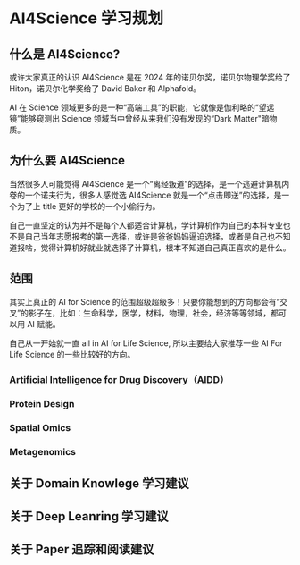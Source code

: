 # AI4Science 学习规划

## 什么是 AI4Science?

或许大家真正的认识 AI4Science 是在 2024 年的诺贝尔奖，诺贝尔物理学奖给了 Hiton，诺贝尔化学奖给了 David Baker 和 Alphafold。

AI 在 Science 领域更多的是一种“高端工具”的职能，它就像是伽利略的“望远镜”能够窥测出 Science 领域当中曾经从来我们没有发现的“Dark Matter"暗物质。

## 为什么要 AI4Science

当然很多人可能觉得 AI4Science 是一个“离经叛道”的选择，是一个逃避计算机内卷的一个诺夫行为，很多人感觉选 AI4Science 就是一个“点击即送”的选择，是一个为了上 title 更好的学校的一个小偷行为。

自己一直坚定的认为并不是每个人都适合计算机，学计算机作为自己的本科专业也不是自己当年志愿报考的第一选择，或许是爸爸妈妈逼迫选择，或者是自己也不知道报啥，觉得计算机好就业就选择了计算机，根本不知道自己真正喜欢的是什么。

## 范围

其实上真正的 AI for Science 的范围超级超级多！只要你能想到的方向都会有“交叉”的影子在，比如：生命科学，医学，材料，物理，社会，经济等等领域，都可以用 AI 赋能。

自己从一开始就一直 all in AI for Life Science, 所以主要给大家推荐一些 AI For Life Science 的一些比较好的方向。

### Artificial Intelligence for Drug Discovery（AIDD）

### Protein Design

### Spatial Omics

### Metagenomics

## 关于 Domain Knowlege 学习建议

## 关于 Deep Leanring 学习建议

## 关于 Paper 追踪和阅读建议
